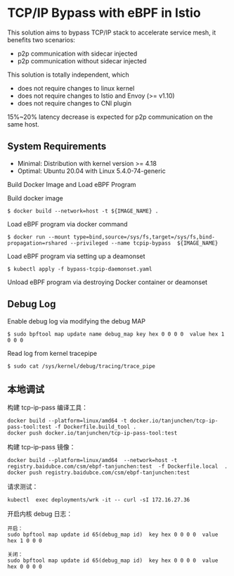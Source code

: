 # TCP/IP Bypass with eBPF in Istio

This solution aims to bypass TCP/IP stack to accelerate service mesh, it benefits two scenarios:

* p2p communication with sidecar injected
* p2p communication without sidecar injected

This solution is totally independent, which

* does not require changes to linux kernel
* does not require changes to Istio and Envoy (>= v1.10)
* does not require changes to CNI plugin

15%~20% latency decrease is expected for p2p communication on the same host.

## System Requirements

* Minimal: Distribution with kernel version >= 4.18
* Optimal: Ubuntu 20.04 with Linux 5.4.0-74-generic

Build Docker Image and Load eBPF Program

Build docker image

    $ docker build --network=host -t ${IMAGE_NAME} .

Load eBPF program via docker command

    $ docker run --mount type=bind,source=/sys/fs,target=/sys/fs,bind-propagation=rshared --privileged --name tcpip-bypass  ${IMAGE_NAME}

Load eBPF program via setting up a deamonset

    $ kubectl apply -f bypass-tcpip-daemonset.yaml

Unload eBPF program via destroying Docker container or deamonset

## Debug Log

Enable debug log via modifying the debug MAP

    $ sudo bpftool map update name debug_map key hex 0 0 0 0  value hex 1 0 0 0

Read log from kernel tracepipe

    $ sudo cat /sys/kernel/debug/tracing/trace_pipe

## 本地调试

构建 tcp-ip-pass 编译工具：
```
docker build --platform=linux/amd64 -t docker.io/tanjunchen/tcp-ip-pass-tool:test -f Dockerfile.build_tool .  
docker push docker.io/tanjunchen/tcp-ip-pass-tool:test
```

构建 tcp-ip-pass 镜像：
```
docker build --platform=linux/amd64  --network=host -t registry.baidubce.com/csm/ebpf-tanjunchen:test  -f Dockerfile.local  .
docker push registry.baidubce.com/csm/ebpf-tanjunchen:test
```

请求测试：
```
kubectl  exec deployments/wrk -it -- curl -sI 172.16.27.36
```

开启内核 debug 日志：
```
开启：
sudo bpftool map update id 65(debug_map id)  key hex 0 0 0 0  value hex 1 0 0 0

关闭：
sudo bpftool map update id 65(debug_map id)  key hex 0 0 0 0  value hex 0 0 0 0
```
